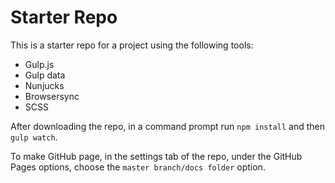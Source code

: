 # Starter Repo

This is a starter repo for a project using the following tools:

- Gulp.js
- Gulp data
- Nunjucks
- Browsersync
- SCSS

After downloading the repo, in a command prompt run `npm install` and then `gulp watch`.

To make GitHub page, in the settings tab of the repo, under the GitHub Pages options, choose the `master branch/docs folder` option.

